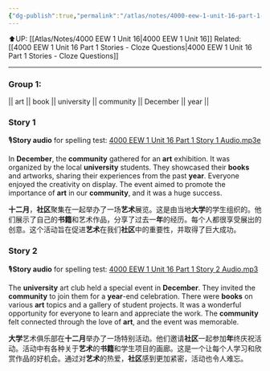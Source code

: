 ```yaml
---
{"dg-publish":true,"permalink":"/atlas/notes/4000-eew-1-unit-16-part-1-stories/","noteIcon":""}
---
```


⬆️UP: [[Atlas/Notes/4000 EEW 1 Unit 16\|4000 EEW 1 Unit 16]]
Related: [[4000 EEW 1 Unit 16 Part 1 Stories - Cloze Questions\|4000 EEW 1 Unit 16 Part 1 Stories - Cloze Questions]]

---
### Group 1: 
|| art || book || university || community || December || year ||

### Story 1
🎙️**Story audio** for spelling test: [4000 EEW 1 Unit 16 Part 1 Story 1 Audio.mp3e](https://drive.google.com/file/d/1p_7-nQGhUbjHzdPUOguRB_8IYw8eTQgO/view?usp=drive_link)

In **December**, the **community** gathered for an **art** exhibition. It was organized by the local **university** students. They showcased their **books** and artworks, sharing their experiences from the past **year**. Everyone enjoyed the creativity on display. The event aimed to promote the importance of **art** in our **community**, and it was a huge success.

**十二月**，**社区**聚集在一起举办了一场**艺术**展览。这是由当地**大学**的学生组织的。他们展示了自己的**书籍**和艺术作品，分享了过去一**年**的经历。每个人都很享受展出的创意。这个活动旨在促进**艺术**在我们**社区**中的重要性，并取得了巨大成功。

### Story 2
🎙️**Story audio** for spelling test: [4000 EEW 1 Unit 16 Part 1 Story 2 Audio.mp3](https://drive.google.com/file/d/1ruwAi5vXY3uLE1FGj3c8KXFr6sgqkWXO/view?usp=drive_link)

The **university** art club held a special event in **December**. They invited the **community** to join them for a **year**-end celebration. There were **books** on various **art** topics and a gallery of student projects. It was a wonderful opportunity for everyone to learn and appreciate the work. The **community** felt connected through the love of **art**, and the event was memorable.

**大学**艺术俱乐部在**十二月**举办了一场特别活动。他们邀请**社区**一起参加**年**终庆祝活动。活动中有各种关于**艺术**的**书籍**和学生项目的画廊。这是一个让每个人学习和欣赏作品的好机会。通过对**艺术**的热爱，**社区**感到更加紧密，活动也令人难忘。